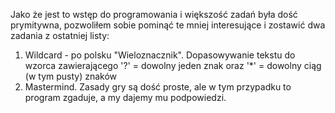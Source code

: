 Jako że jest to wstęp do programowania i większość zadań była dość prymitywna, pozwoliłem sobie pominąć te mniej interesujące i zostawić dwa zadania z ostatniej listy:

1. Wildcard - po polsku "Wieloznacznik". Dopasowywanie tekstu do wzorca zawierającego '?' = dowolny jeden znak oraz '*' = dowolny ciąg (w tym pusty) znaków
2. Mastermind. Zasady gry są dość proste, ale w tym przypadku to program zgaduje, a my dajemy mu podpowiedzi.